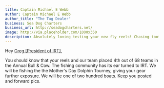 ```yaml
---
title: Captain Michael E Webb
author: Captain Michael E Webb
author_title: "The Tug Dealer"
business: Sea Dog Charters
business_url: http://seadogcharters.net/
image: http://via.placeholder.com/1000x350
description: Absolutely loving testing your new fly reels! Chasing toothy fresh water monsters (Northern Pike) in Southern Alberta.
---
```


Hey [Greg [President of IRT]](/about/team),

You should know that your reels and our team placed 4th out of 68 teams in the Annual Bull & Cow. The fishing community has its ear turned to IRT. We will be fishing the the Mother's Day Dolphin Tourney, giving your gear further exposure. We will be one of two hundred boats. Keep you posted and forward pics.